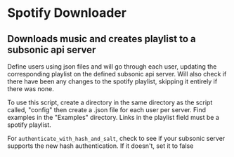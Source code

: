 # Spotify Downloader

## Downloads music and creates playlist to a subsonic api server

Define users using json files and will go through each user, updating the corresponding playlist on the defined subsonic api server. Will also check if there have been any changes to the spotify playlist, skipping it entirely if there was none.

To use this script, create a directory in the same directory as the script called, "config" then create a .json file for each user per server. Find examples in the "Examples" directory. Links in the playlist field must be a spotify playlist.

For `authenticate_with_hash_and_salt`, check to see if your subsonic server supports the new hash authentication. If it doesn't, set it to false
